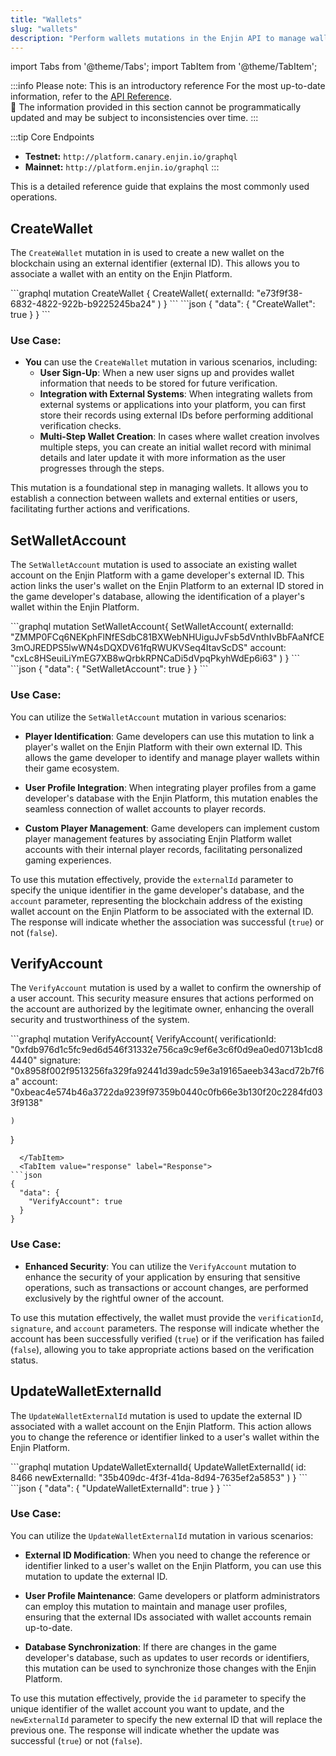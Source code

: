 ```yaml
---
title: "Wallets"
slug: "wallets"
description: "Perform wallets mutations in the Enjin API to manage wallet data, transfer assets, and update balances securely on the blockchain."
---
```


import Tabs from '@theme/Tabs';
import TabItem from '@theme/TabItem';

:::info Please note: This is an introductory reference
For the most up-to-date information, refer to the [API Reference](/01-getting-started/05-using-enjin-api/02-api-reference.md).\
🚧 The information provided in this section cannot be programmatically updated and may be subject to inconsistencies over time.
:::

:::tip Core Endpoints
- **Testnet:** `http://platform.canary.enjin.io/graphql`
- **Mainnet:** `http://platform.enjin.io/graphql`
:::

This is a detailed reference guide that explains the most commonly used operations.

## CreateWallet

The `CreateWallet` mutation in is used to create a new wallet on the blockchain using an external identifier (external ID). This allows you to associate a wallet with an entity on the Enjin Platform.

<Tabs>
  <TabItem value="graphql" label="GraphQL">
```graphql
mutation CreateWallet {
    CreateWallet(
        externalId: "e73f9f38-6832-4822-922b-b9225245ba24"
    )
}
```
  </TabItem>
  <TabItem value="response" label="Response">
```json
{
  "data": {
    "CreateWallet": true
  }
}
```
  </TabItem>
</Tabs>

### Use Case:

- **You** can use the `CreateWallet` mutation in various scenarios, including:
  - **User Sign-Up**: When a new user signs up and provides wallet information that needs to be stored for future verification.
  - **Integration with External Systems**: When integrating wallets from external systems or applications into your platform, you can first store their records using external IDs before performing additional verification checks.
  - **Multi-Step Wallet Creation**: In cases where wallet creation involves multiple steps, you can create an initial wallet record with minimal details and later update it with more information as the user progresses through the steps.

This mutation is a foundational step in managing wallets. It allows you to establish a connection between wallets and external entities or users, facilitating further actions and verifications.

## SetWalletAccount

The `SetWalletAccount` mutation is used to associate an existing wallet account on the Enjin Platform with a game developer's external ID. This action links the user's wallet on the Enjin Platform to an external ID stored in the game developer's database, allowing the identification of a player's wallet within the Enjin Platform.

<Tabs>
  <TabItem value="graphql" label="GraphQL">
```graphql
mutation SetWalletAccount{
    SetWalletAccount(
        externalId: "ZMMP0FCq6NEKphFlNfESdbC81BXWebNHUiguJvFsb5dVnthIvBbFAaNfCE3mOJREDPS5lwWN4sDQXDV61fqRWUKVSeq4ItavScDS"
        account: "cxLc8HSeuiLiYmEG7XB8wQrbkRPNCaDi5dVpqPkyhWdEp6i63"
    )
}
```
  </TabItem>
  <TabItem value="response" label="Response">
```json
{
  "data": {
    "SetWalletAccount": true
  }
}
```
  </TabItem>
</Tabs>

### Use Case:

You can utilize the `SetWalletAccount` mutation in various scenarios:

- **Player Identification**: Game developers can use this mutation to link a player's wallet on the Enjin Platform with their own external ID. This allows the game developer to identify and manage player wallets within their game ecosystem.

- **User Profile Integration**: When integrating player profiles from a game developer's database with the Enjin Platform, this mutation enables the seamless connection of wallet accounts to player records.

- **Custom Player Management**: Game developers can implement custom player management features by associating Enjin Platform wallet accounts with their internal player records, facilitating personalized gaming experiences.

To use this mutation effectively, provide the `externalId` parameter to specify the unique identifier in the game developer's database, and the `account` parameter, representing the blockchain address of the existing wallet account on the Enjin Platform to be associated with the external ID. The response will indicate whether the association was successful (`true`) or not (`false`).

## VerifyAccount

The `VerifyAccount` mutation is used by a wallet to confirm the ownership of a user account. This security measure ensures that actions performed on the account are authorized by the legitimate owner, enhancing the overall security and trustworthiness of the system.

<Tabs>
  <TabItem value="graphql" label="GraphQL">
```graphql
mutation VerifyAccount{
    VerifyAccount(
        verificationId: "0xfdb976d1c5fc9ed6d546f31332e756ca9c9ef6e3c6f0d9ea0ed0713b1cd84440"
        signature: "0x8958f002f9513256fa329fa92441d39adc59e3a19165aeeb343acd72b7f6a"
        account: "0xbeac4e574b46a3722da9239f97359b0440c0fb66e3b130f20c2284fd033f9138"
        
    )
}
```
  </TabItem>
  <TabItem value="response" label="Response">
```json
{
  "data": {
    "VerifyAccount": true
  }
}
```
  </TabItem>
</Tabs>

### Use Case:

- **Enhanced Security**: You can utilize the `VerifyAccount` mutation to enhance the security of your application by ensuring that sensitive operations, such as transactions or account changes, are performed exclusively by the rightful owner of the account.

To use this mutation effectively, the wallet must provide the `verificationId`, `signature`, and `account` parameters. The response will indicate whether the account has been successfully verified (`true`) or if the verification has failed (`false`), allowing you to take appropriate actions based on the verification status.

## UpdateWalletExternalId

The `UpdateWalletExternalId` mutation is used to update the external ID associated with a wallet account on the Enjin Platform. This action allows you to change the reference or identifier linked to a user's wallet within the Enjin Platform.

<Tabs>
  <TabItem value="graphql" label="GraphQL">
```graphql
mutation UpdateWalletExternalId{
    UpdateWalletExternalId(
        id: 8466
        newExternalId: "35b409dc-4f3f-41da-8d94-7635ef2a5853"
    )
}
```
  </TabItem>
  <TabItem value="response" label="Response">
```json
{
  "data": {
    "UpdateWalletExternalId": true
  }
}
```
  </TabItem>
</Tabs>

### Use Case:

You can utilize the `UpdateWalletExternalId` mutation in various scenarios:

- **External ID Modification**: When you need to change the reference or identifier linked to a user's wallet on the Enjin Platform, you can use this mutation to update the external ID.

- **User Profile Maintenance**: Game developers or platform administrators can employ this mutation to maintain and manage user profiles, ensuring that the external IDs associated with wallet accounts remain up-to-date.

- **Database Synchronization**: If there are changes in the game developer's database, such as updates to user records or identifiers, this mutation can be used to synchronize those changes with the Enjin Platform.

To use this mutation effectively, provide the `id` parameter to specify the unique identifier of the wallet account you want to update, and the `newExternalId` parameter to specify the new external ID that will replace the previous one. The response will indicate whether the update was successful (`true`) or not (`false`).
